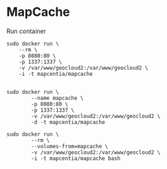 # MapCache
Run container

    sudo docker run \
        --rm \
        -p 8080:80 \
        -p 1337:1337 \
        -v /var/www/geocloud2:/var/www/geocloud2 \
        -i -t mapcentia/mapcache
        
        
    sudo docker run \
            --name mapcache \
            -p 8080:80 \
            -p 1337:1337 \
            -v /var/www/geocloud2:/var/www/geocloud2 \
            -d -t mapcentia/mapcache
            
    sudo docker run \
            --rm \
            --volumes-from=mapcache \
            -v /var/www/geocloud2:/var/www/geocloud2 \
            -i -t mapcentia/mapcache bash